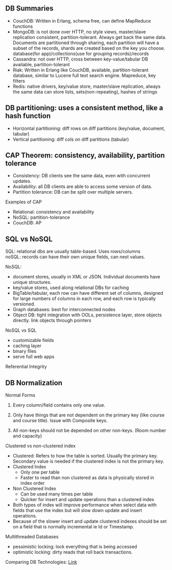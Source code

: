 ## DB Summaries

* CouchDB: Written in Erlang, schema free, can define MapReduce functions
* MongoDB: is not done over HTTP,  no style views, master/slave replication consistent, partition-tolerant. Always get back the same data. Documents are partitioned through sharing, each partition will have a subset of the records, shards are created based on the key you choose. database(for app)/collections(use for grouping records)/records
* Cassandra: not over HTTP, cross between key-value/tabular DB available, partition-tolerant
* Riak: Written in Erlang like CouchDB, available, partition-tolerant database, similar to Lucene full text search engine. Mapreduce, key filters
* Redis: native drivers, key/value store, master/slave replication, always the same data can store lists, sets(non-repeating), hashes of strings

## DB partitioning: uses a consistent method, like a hash function  

* Horizontal partitioning: diff rows on diff partitions (key/value, document, tabular)  
* Vertical partitioning: diff cols on diff partitions (tabular)  

## CAP Theorem: consistency, availability, partition tolerance

* Consistency: DB clients see the same data, even with concurrent updates.
* Availability: all DB clients are able to access some version of data.
* Partition tolerance: DB can be split over multiple servers.

Examples of CAP

* Relational: consistency and availability
* NoSQL: partition-tolerance
* CouchDB: AP

## SQL vs NoSQL

SQL: relational dbs are usually table-based. Uses rows/columns  
noSQL: records can have their own unique fields, can nest values.


NoSQL:

* document stores, usually in XML or JSON. Individual documents have unique structures.
* key/value stores, used along relational DBs for caching
* BigTable/tabular, each row can have different set of columns, designed for large numbers of columns in each row, and each row is typically versioned.
* Graph databases: best for interconnected nodes
* Object DB: tight integration with OOLs, persistence layer, store objects directly. link objects through pointers

NoSQL vs SQL

* customizable fields
* caching layer
* binary files
* serve full web apps

Referential Integrity

## DB Normalization

Normal Forms

1. Every column/field contains only one value.
2. Only have things that are not dependent on the primary key (like course and course title). Issue with Composite keys.

3. All non-keys should not be depended on other non-keys. (Room number and capacity)

Clustered vs non-clustered index

* Clustered: Refers to how the table is sorted. Usually the primary key. Secondary value is needed if the clustered index is not the primary key.
* Clustered Index
    * Only one per table
    * Faster to read than non clustered as data is physically stored in index order
* Non Clustered Index
    * Can be used many times per table
    * Quicker for insert and update operations than a clustered index
* Both types of index will improve performance when select data with fields that use the index but will slow down update and insert operations.
* Because of the slower insert and update clustered indexes should be set on a field that is normally incremental ie Id or Timestamp.


Multithreaded Databases

* pessimistic locking: lock everything that is being accessed
* optimistic locking: dirty reads that roll back transactions. 

Comparing DB Technologies: [Link](http://kkovacs.eu/cassandra-vs-mongodb-vs-couchdb-vs-redis)